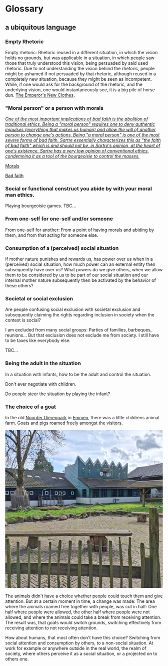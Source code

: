 # Glossary

## a ubiquitous language

### Empty Rhetoric

Empty rhetoric: Rhetoric reused in a different situation, in which the vision
holds no grounds, but was applicable in a situation, in which people saw those
that truly understood this vision, being persuaded by said used rhetoric. Due to
not understanding the vision behind the rhetoric, people might be ashamed if not
persuaded by that rhetoric, although reused in a completely new situation, because
they might be seen as incompetent. While, if one would ask for the background of
the rhetoric, and the underlying vision, one would instantaneously see, it is a
big pile of horse dun.
[The Emperor's New Clothes](https://en.wikipedia.org/wiki/The_Emperor%27s_New_Clothes).

### "Moral person" or a person with morals

*[One of the most important implications of bad faith is the abolition of
traditional ethics. Being a "moral person" requires one to deny authentic
impulses (everything that makes us human) and allow the will of another person
to change one's actions. Being "a moral person" is one of the most severe forms
of bad faith. Sartre essentially characterizes this as "the faith of bad faith"
which is and should not be, in Sartre's opinion, at the heart of one's
existence. Sartre has a very low opinion of conventional ethics, condemning it
as a tool of the bourgeoisie to control the masses.](https://en.wikipedia.org/wiki/Being_and_Nothingness)*

[Morals](https://dictionary.cambridge.org/dictionary/english/moral)

[Bad faith](https://en.wikipedia.org/wiki/Bad_faith_(existentialism))

### Social or functional construct you abide by with your moral man ethics.

Playing bourgeoisie games.
TBC...

### From one-self for one-self and/or someone

From one-self for another: From a point of having morals and abiding by them,
and from that acting for someone else.

### Consumption of a (perceived) social situation

If mother nature punishes and rewards us, has power over us when in a
(perceived) social situation, how much power can an external entity then
subsequently have over us? What powers do we give others, when we allow them to
be considered by us to be part of our social situation and our internal mother
nature subsequently then be activated by the behavior of these others?

### Societal or social exclusion

Are people confusing social exclusion with societal exclusion and subsequently
claiming the rights regarding inclusion in society when the context is social?

I am excluded from many social groups: Parties of families, barbeques,
reunions... But that exclusion does not exclude me from society. I still have to
be taxes like everybody else.

TBC...

### Being the adult in the situation

In a situation with infants, how to be the adult and control the situation.

Don't ever negotiate with children.

Do people steer the situation by playing the infant?

### The choice of a goat

In the old [Noorder Dierenpark](https://en.wikipedia.org/wiki/Dierenpark_Emmen)
in [Emmen](https://en.wikipedia.org/wiki/Emmen,_Netherlands), there was a little
childrens animal farm. Goats and pigs roamed freely amongst the visitors.

![Noorder Dierenpark animal farm](https://github.com/andres81/Model_of_the_Psyche/blob/main/case-files/images/goats-free-to-take-a-break.jpg?raw=true)

The animals didn't have a choice whether people could touch them and give
attention. But at a certain moment in time, a change was made: The area where
the animals roamed free together with people, was cut in half: One half where
people were allowed, the other half where people were not allowed, and where the
animals could take a break from receiving attention. The result was, that goats
would switch grounds, switching effectively from receiving attention to not
receiving attention.

How about humans, that most often don't have this choice? Switching from social
attention and consumption by others, to a non-social situation. At work for
example or anywhere outside in the real world, the realm of society, where
others perceive it as a social situation, or a projected on to others one.
